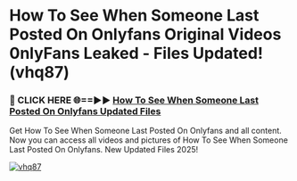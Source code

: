 # How To See When Someone Last Posted On Onlyfans Original Videos 0nlyFans Leaked - Files Updated! (vhq87)

<h3>🔴 CLICK HERE 🌐==►► <a href="https://tinyurl.com/2jnfzry5" rel="nofollow">How To See When Someone Last Posted On Onlyfans Updated Files</a></h3>

Get How To See When Someone Last Posted On Onlyfans and all content. Now you can access all videos and pictures of How To See When Someone Last Posted On Onlyfans. New Updated Files 2025!

[![vhq87](https://i.imgur.com/GyGTBgg.gif)](https://tinyurl.com/2jnfzry5)
